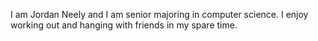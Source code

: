 I am Jordan Neely and I am senior majoring in computer science. I enjoy working out and hanging with friends in my spare time.
